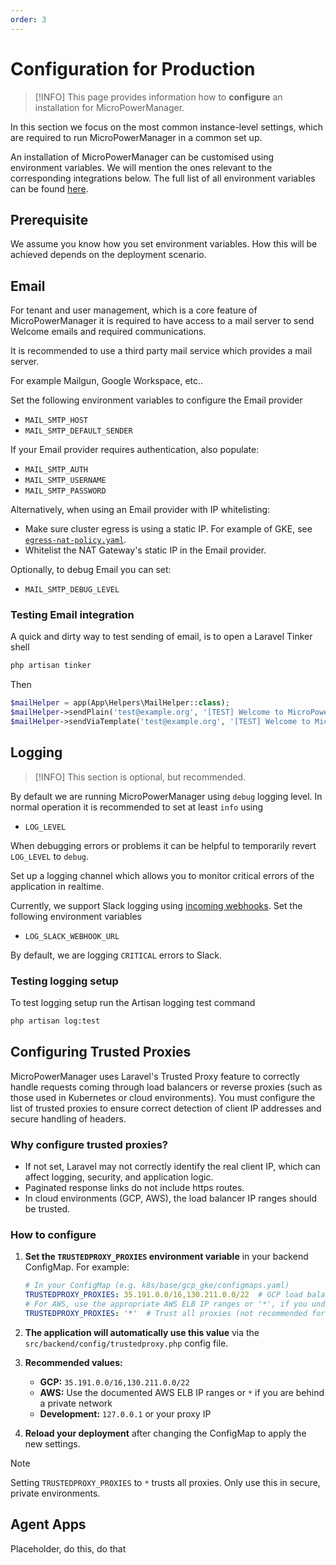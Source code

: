 ```yaml
---
order: 3
---
```


# Configuration for Production

> [!INFO]
> This page provides information how to **configure** an installation for MicroPowerManager.

In this section we focus on the most common instance-level settings, which are required to run MicroPowerManager in a common set up.

An installation of MicroPowerManager can be customised using environment variables.
We will mention the ones relevant to the corresponding integrations below.
The full list of all environment variables can be found [here](environment-variables.md).

## Prerequisite

We assume you know how you set environment variables.
How this will be achieved depends on the deployment scenario.

## Email

For tenant and user management, which is a core feature of MicroPowerManager it is required to have access to a mail server to send Welcome emails and required communications.

It is recommended to use a third party mail service which provides a mail server.

For example Mailgun, Google Workspace, etc..

Set the following environment variables to configure the Email provider

- `MAIL_SMTP_HOST`
- `MAIL_SMTP_DEFAULT_SENDER`

If your Email provider requires authentication, also populate:

- `MAIL_SMTP_AUTH`
- `MAIL_SMTP_USERNAME`
- `MAIL_SMTP_PASSWORD`

Alternatively, when using an Email provider with IP whitelisting:

- Make sure cluster egress is using a static IP.
  For example of GKE, see [`egress-nat-policy.yaml`](https://github.com/EnAccess/micropowermanager/blob/main/k8s/base/gcp_gke/kustomization.yaml).
- Whitelist the NAT Gateway's static IP in the Email provider.

Optionally, to debug Email you can set:

- `MAIL_SMTP_DEBUG_LEVEL`

### Testing Email integration

A quick and dirty way to test sending of email, is to open a Laravel Tinker shell

```sh
php artisan tinker
```

Then

```php
$mailHelper = app(App\Helpers\MailHelper::class);
$mailHelper->sendPlain('test@example.org', '[TEST] Welcome to MicroPowerManager', 'lorem ipsum');
$mailHelper->sendViaTemplate('test@example.org', '[TEST] Welcome to MicroPowerManager', 'templates.mail.register_welcome', ['userName' => 'Lorem', 'companyName' => 'Ipsum']);
```

## Logging

> [!INFO]
> This section is optional, but recommended.

By default we are running MicroPowerManager using `debug` logging level.
In normal operation it is recommended to set at least `info` using

- `LOG_LEVEL`

When debugging errors or problems it can be helpful to temporarily revert `LOG_LEVEL` to `debug`.

Set up a logging channel which allows you to monitor critical errors of the application in realtime.

Currently, we support Slack logging using [incoming webhooks](https://api.slack.com/messaging/webhooks).
Set the following environment variables

- `LOG_SLACK_WEBHOOK_URL`

By default, we are logging `CRITICAL` errors to Slack.

### Testing logging setup

To test logging setup run the Artisan logging test command

```sh
php artisan log:test
```

## Configuring Trusted Proxies

MicroPowerManager uses Laravel's Trusted Proxy feature to correctly handle requests coming through load balancers or reverse proxies (such as those used in Kubernetes or cloud environments). You must configure the list of trusted proxies to ensure correct detection of client IP addresses and secure handling of headers.

### Why configure trusted proxies?

- If not set, Laravel may not correctly identify the real client IP, which can affect logging, security, and application logic.
- Paginated response links do not include https routes.
- In cloud environments (GCP, AWS), the load balancer IP ranges should be trusted.

### How to configure

1. **Set the `TRUSTEDPROXY_PROXIES` environment variable** in your backend ConfigMap. For example:

   ```yaml
   # In your ConfigMap (e.g. k8s/base/gcp_gke/configmaps.yaml)
   TRUSTEDPROXY_PROXIES: 35.191.0.0/16,130.211.0.0/22  # GCP load balancer IP ranges
   # For AWS, use the appropriate AWS ELB IP ranges or '*', if you understand the risks
   TRUSTEDPROXY_PROXIES: '*'  # Trust all proxies (not recommended for production)
   ```

2. **The application will automatically use this value** via the `src/backend/config/trustedproxy.php` config file.

3. **Recommended values:**

   - **GCP:** `35.191.0.0/16,130.211.0.0/22`
   - **AWS:** Use the documented AWS ELB IP ranges or `*` if you are behind a private network
   - **Development:** `127.0.0.1` or your proxy IP

4. **Reload your deployment** after changing the ConfigMap to apply the new settings.

> [!NOTE]
> Setting `TRUSTEDPROXY_PROXIES` to `*` trusts all proxies. Only use this in secure, private environments.

## Agent Apps

Placeholder, do this, do that

